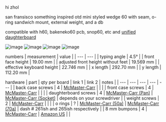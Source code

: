 hi zhol 

san fransisco something inspired otd mini styled wedge 60 with seam, o-ring sandwich mount, external weight, and a db 

compatible with h60, bakeneko60 pcb, snop60, etc and [unified daughterboard](https://github.com/Unified-Daughterboard/Unified-Daughterboard) 

![image](https://user-images.githubusercontent.com/66137164/210156911-a856c1e8-eeaf-47ef-b3c4-ea9e9eb3f00d.png)
![image](https://user-images.githubusercontent.com/66137164/210156914-412ce919-b0c9-4612-9778-f4f147c0c817.png)
![image](https://user-images.githubusercontent.com/66137164/210156924-fbb89f5e-ecf3-40d4-a5a5-0e822a86fd86.png)
![image](https://user-images.githubusercontent.com/66137164/210156930-3b1704dd-fc0d-4bcc-8b3c-76700072295f.png)

numbers
| measurement | value | 
| --- | --- |
| typing angle | 4.5° |
| front face height | 19.00 mm |
| adjusted front height without feet | 19.569 mm |
| effective keyboard height | 22.746 mm |
| x length | 292.70 mm | 
| y length | 112.20 mm | 

hardware
| part | qty per board | link 1 | link 2 | notes |
| --- | --- | --- | --- | --- | 
| back case screws     | 4 | [McMaster-Carr](https://www.mcmaster.com/91292A115/)       |                                                                | |
| front case screws    | 4 | [McMaster-Carr](https://www.mcmaster.com/91292A113/)       |                                                                | |
| daughterboard screws | 4 | [McMaster-Carr (Pan)](https://www.mcmaster.com/92095A451/) | [McMaster-Carr (Socket)](https://www.mcmaster.com/91292A004/)  | depends on your screwdriver |
| weight screws        | 2 | [McMaster-Carr](https://www.mcmaster.com/92125A186/)       |                                                                | |
| o rings              | ? | [McMaster-Carr (50a)](https://www.mcmaster.com/1173N501/)  | [McMaster-Carr (70a)](https://www.mcmaster.com/9452K364/)      | dash # 261ish and 265ish respectively |
| 8 mm bumpons         | 4 | [McMaster-Carr](https://www.mcmaster.com/95495K65/)        | [Amazon US](https://www.amazon.com/gp/product/B01ACPT2LU)      | |
